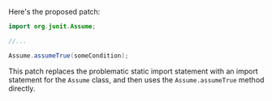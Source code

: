 Here's the proposed patch:

```java
import org.junit.Assume;

//...

Assume.assumeTrue(someCondition);
```

This patch replaces the problematic static import statement with an import statement for the `Assume` class, and then uses the `Assume.assumeTrue` method directly.